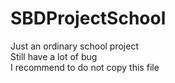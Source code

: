 # SBDProjectSchool
Just an ordinary school project <br>
Still have a lot of bug <br>
I recommend to do not copy this file
